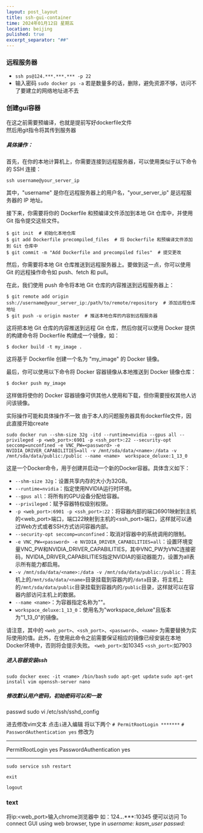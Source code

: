 ```yaml
---
layout: post_layout
title: ssh-gui-container
time: 2024年01月12日 星期五
location: beijing
pulished: true
excerpt_separator: "##"
--- 
```


### 远程服务器
- ```ssh ps@124.***.***.*** -p 22```
- 输入密码
```sudo docker ps -a```
若是数量多的话，删除，避免资源不够，访问不了要建立的网络地址进不去
### 创建gui容器
在这之前需要预编译，也就是提前写好dockerfile文件<br/>
然后用git指令将其传到服务器
##### 具体操作：
首先，在你的本地计算机上，你需要连接到远程服务器，可以使用类似于以下命令的 SSH 连接：

```
ssh username@your_server_ip
```

其中，"username" 是你在远程服务器上的用户名，"your_server_ip" 是远程服务器的 IP 地址。

接下来，你需要将你的 Dockerfile 和预编译文件添加到本地 Git 仓库中，并使用 Git 指令提交这些文件。

```
$ git init  # 初始化本地仓库
$ git add Dockerfile precompiled_files  # 将 Dockerfile 和预编译文件添加到 Git 仓库中
$ git commit -m "Add Dockerfile and precompiled files"  # 提交更改
```

然后，你需要将本地 Git 仓库推送到远程服务器上。要做到这一点，你可以使用 Git 的远程操作命令如 push、fetch 和 pull。

在此，我们使用 push 命令将本地 Git 仓库的内容推送到远程服务器上：

```
$ git remote add origin ssh://username@your_server_ip:/path/to/remote/repository  # 添加远程仓库地址
$ git push -u origin master  # 推送本地仓库的内容到远程服务器
```

这将把本地 Git 仓库的内容推送到远程 Git 仓库，然后你就可以使用 Docker 提供的构建命令将 Dockerfile 构建成一个镜像，如：

```
$ docker build -t my_image .
```

这将基于 Dockerfile 创建一个名为 "my_image" 的 Docker 镜像。

最后，你可以使用以下命令将 Docker 容器镜像从本地推送到 Docker 镜像仓库：

```
$ docker push my_image
```

这样做将使你的 Docker 容器镜像可供其他人使用和下载，但你需要授权其他人访问该镜像。

实际操作可能和具体操作不一致
由于本人的问题服务器具有dockerfile文件，因此直接开始create

```sudo docker run --shm-size 32g -itd --runtime=nvidia --gpus all --privileged -p <web_port>:6901 -p <ssh_port>:22 --security-opt seccomp=unconfined -e VNC_PW=<password> -e NVIDIA_DRIVER_CAPABILITIES=all -v /mnt/sda/data/<name>:/data -v /mnt/sda/data/public:/public --name <name>  workspace_deluxe:1_13_0```

这是一个Docker命令，用于创建并启动一个新的Docker容器。具体含义如下：

- `--shm-size 32g`：设置共享内存的大小为32GB。
- `--runtime=nvidia`：指定使用NVIDIA运行时环境。
- `--gpus all`：将所有的GPU设备分配给容器。
- `--privileged`：赋予容器特权级别权限。
- `-p <web_port>:6901 -p <ssh_port>:22`：将容器内部的端口6901映射到主机的<web_port>端口，端口22映射到主机的<ssh_port>端口，这样就可以通过Web方式或者SSH方式访问容器内部。
- `--security-opt seccomp=unconfined`：取消对容器中的系统调用的限制。
- `-e VNC_PW=<password> -e NVIDIA_DRIVER_CAPABILITIES=all`：设置环境变量VNC_PW和NVIDIA_DRIVER_CAPABILITIES，其中VNC_PW为VNC连接密码，NVIDIA_DRIVER_CAPABILITIES指定NVIDIA的驱动器能力，设置为all表示所有能力都启用。
- `-v /mnt/sda/data/<name>:/data -v /mnt/sda/data/public:/public`：将主机上的`/mnt/sda/data/<name>`目录挂载到容器内的`/data`目录，将主机上的`/mnt/sda/data/public`目录挂载到容器内的`/public`目录，这样就可以在容器内部访问主机上的数据。
- `--name <name>`：为容器指定名称为"<name>"。
- `workspace_deluxe:1_13_0`：使用名为"workspace_deluxe"且版本为"1_13_0"的镜像。

请注意，其中的 `<web_port>`、`<ssh_port>`、`<password>`、`<name>` 为需要替换为实际使用的值。此外，在使用此命令之前需要保证相应的镜像已经安装在本地Docker环境中，否则将会提示失败。
`<web_port>`:如10345
`<ssh_port>`:如7903
##### 进入容器安装ssh
```sudo docker exec -it <name> /bin/bash```
```sudo apt-get update```
```sudo apt-get install vim openssh-server nano```
##### 修改默认用户密码，初始密码可以和<name>一致

passwd
sudo vi /etc/ssh/sshd_config

进去修改vim文本
点击`i`进入编辑
将以下两个
`# PermitRootLogin *******`
`# PasswordAuthentication yes`
修改为
***
PermitRootLogin yes
PasswordAuthentication yes
***

```sudo service ssh restart```

`exit`

`logout`
### text

将ip:<web_port>输入chrome浏览器中
如：124.***.***.***:10345
便可以访问
To connect GUI using web browser, type in
*username: kasm_user passwd: <password>*
<img str="/assets/img/ssh/ssh-GUI-1.png" width="200px">





